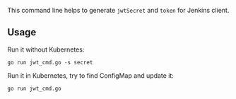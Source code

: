 This command line helps to generate `jwtSecret` and `token` for Jenkins client.

## Usage

Run it without Kubernetes:

`go run jwt_cmd.go -s secret`

Run it in Kubernetes, try to find ConfigMap and update it:

`go run jwt_cmd.go`
